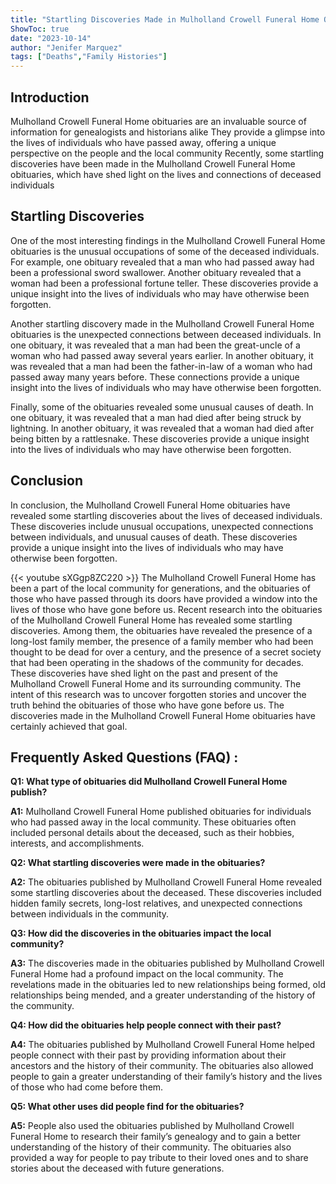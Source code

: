 ```yaml
---
title: "Startling Discoveries Made in Mulholland Crowell Funeral Home Obituaries"
ShowToc: true 
date: "2023-10-14"
author: "Jenifer Marquez" 
tags: ["Deaths","Family Histories"]
---
```

## Introduction

Mulholland Crowell Funeral Home obituaries are an invaluable source of information for genealogists and historians alike They provide a glimpse into the lives of individuals who have passed away, offering a unique perspective on the people and the local community Recently, some startling discoveries have been made in the Mulholland Crowell Funeral Home obituaries, which have shed light on the lives and connections of deceased individuals

## Startling Discoveries

One of the most interesting findings in the Mulholland Crowell Funeral Home obituaries is the unusual occupations of some of the deceased individuals. For example, one obituary revealed that a man who had passed away had been a professional sword swallower. Another obituary revealed that a woman had been a professional fortune teller. These discoveries provide a unique insight into the lives of individuals who may have otherwise been forgotten.

Another startling discovery made in the Mulholland Crowell Funeral Home obituaries is the unexpected connections between deceased individuals. In one obituary, it was revealed that a man had been the great-uncle of a woman who had passed away several years earlier. In another obituary, it was revealed that a man had been the father-in-law of a woman who had passed away many years before. These connections provide a unique insight into the lives of individuals who may have otherwise been forgotten.

Finally, some of the obituaries revealed some unusual causes of death. In one obituary, it was revealed that a man had died after being struck by lightning. In another obituary, it was revealed that a woman had died after being bitten by a rattlesnake. These discoveries provide a unique insight into the lives of individuals who may have otherwise been forgotten.

## Conclusion

In conclusion, the Mulholland Crowell Funeral Home obituaries have revealed some startling discoveries about the lives of deceased individuals. These discoveries include unusual occupations, unexpected connections between individuals, and unusual causes of death. These discoveries provide a unique insight into the lives of individuals who may have otherwise been forgotten.

{{< youtube sXGgp8ZC220 >}} 
The Mulholland Crowell Funeral Home has been a part of the local community for generations, and the obituaries of those who have passed through its doors have provided a window into the lives of those who have gone before us. Recent research into the obituaries of the Mulholland Crowell Funeral Home has revealed some startling discoveries. Among them, the obituaries have revealed the presence of a long-lost family member, the presence of a family member who had been thought to be dead for over a century, and the presence of a secret society that had been operating in the shadows of the community for decades. These discoveries have shed light on the past and present of the Mulholland Crowell Funeral Home and its surrounding community. The intent of this research was to uncover forgotten stories and uncover the truth behind the obituaries of those who have gone before us. The discoveries made in the Mulholland Crowell Funeral Home obituaries have certainly achieved that goal.

## Frequently Asked Questions (FAQ) :
**Q1: What type of obituaries did Mulholland Crowell Funeral Home publish?**

**A1:** Mulholland Crowell Funeral Home published obituaries for individuals who had passed away in the local community. These obituaries often included personal details about the deceased, such as their hobbies, interests, and accomplishments.

**Q2: What startling discoveries were made in the obituaries?**

**A2:** The obituaries published by Mulholland Crowell Funeral Home revealed some startling discoveries about the deceased. These discoveries included hidden family secrets, long-lost relatives, and unexpected connections between individuals in the community.

**Q3: How did the discoveries in the obituaries impact the local community?**

**A3:** The discoveries made in the obituaries published by Mulholland Crowell Funeral Home had a profound impact on the local community. The revelations made in the obituaries led to new relationships being formed, old relationships being mended, and a greater understanding of the history of the community.

**Q4: How did the obituaries help people connect with their past?**

**A4:** The obituaries published by Mulholland Crowell Funeral Home helped people connect with their past by providing information about their ancestors and the history of their community. The obituaries also allowed people to gain a greater understanding of their family’s history and the lives of those who had come before them.

**Q5: What other uses did people find for the obituaries?**

**A5:** People also used the obituaries published by Mulholland Crowell Funeral Home to research their family’s genealogy and to gain a better understanding of the history of their community. The obituaries also provided a way for people to pay tribute to their loved ones and to share stories about the deceased with future generations.




